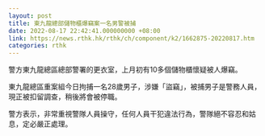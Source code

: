 ```yaml
---
layout: post
title: 東九龍總部儲物櫃爆竊案一名男警被捕
date: 2022-08-17 22:42:41.000000000 +08:00
link: https://news.rthk.hk/rthk/ch/component/k2/1662875-20220817.htm
categories: rthk
---
```


警方東九龍總區總部警署的更衣室，上月初有10多個儲物櫃懷疑被人爆竊。

東九龍總區重案組今日拘捕一名28歲男子，涉嫌「盜竊」，被捕男子是警務人員，現正被扣留調查，稍後將會被停職。

警方表示，非常重視警隊人員操守，任何人員干犯違法行為，警隊絕不容忍和姑息，定必嚴正處理。
